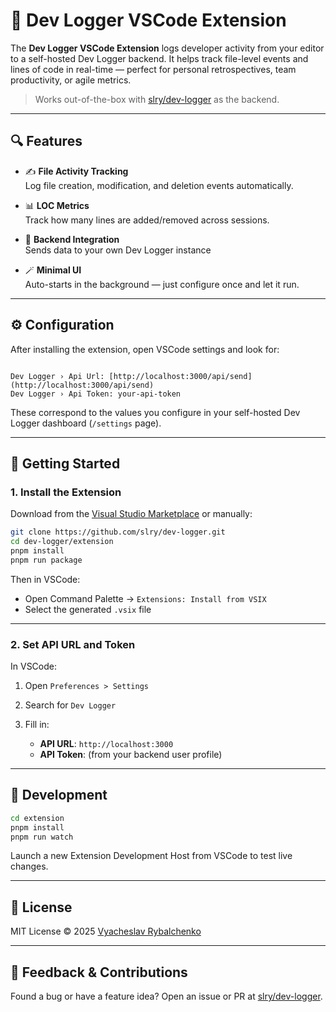 # 🧩 Dev Logger VSCode Extension

The **Dev Logger VSCode Extension** logs developer activity from your editor to a self-hosted Dev Logger backend. It helps track file-level events and lines of code in real-time — perfect for personal retrospectives, team productivity, or agile metrics.

> Works out-of-the-box with [slry/dev-logger](https://github.com/slry/dev-logger) as the backend.

---

## 🔍 Features

- ✍️ **File Activity Tracking**  
  Log file creation, modification, and deletion events automatically.

- 📊 **LOC Metrics**  
  Track how many lines are added/removed across sessions.

- 🔗 **Backend Integration**  
  Sends data to your own Dev Logger instance

- 🪄 **Minimal UI**  
  Auto-starts in the background — just configure once and let it run.

---

## ⚙️ Configuration

After installing the extension, open VSCode settings and look for:

```

Dev Logger › Api Url: [http://localhost:3000/api/send](http://localhost:3000/api/send)
Dev Logger › Api Token: your-api-token

````

These correspond to the values you configure in your self-hosted Dev Logger dashboard (`/settings` page).

---

## 🚀 Getting Started

### 1. Install the Extension

Download from the [Visual Studio Marketplace](https://marketplace.visualstudio.com/) or manually:

```bash
git clone https://github.com/slry/dev-logger.git
cd dev-logger/extension
pnpm install
pnpm run package
````

Then in VSCode:

* Open Command Palette → `Extensions: Install from VSIX`
* Select the generated `.vsix` file

---

### 2. Set API URL and Token

In VSCode:

1. Open `Preferences > Settings`
2. Search for `Dev Logger`
3. Fill in:

   * **API URL**: `http://localhost:3000`
   * **API Token**: (from your backend user profile)

---

## 🧪 Development

```bash
cd extension
pnpm install
pnpm run watch
```

Launch a new Extension Development Host from VSCode to test live changes.

---

## 📄 License

MIT License © 2025 [Vyacheslav Rybalchenko](https://github.com/slry)

---

## 💬 Feedback & Contributions

Found a bug or have a feature idea?
Open an issue or PR at [slry/dev-logger](https://github.com/slry/dev-logger).
